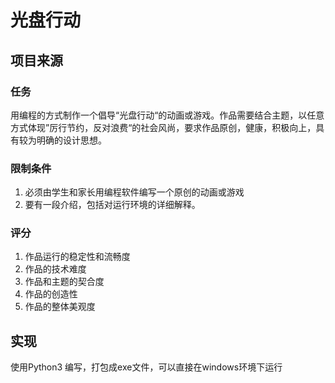 # 光盘行动
## 项目来源
### 任务
用编程的方式制作一个倡导“光盘行动“的动画或游戏。作品需要结合主题，以任意方式体现”厉行节约，反对浪费“的社会风尚，要求作品原创，健康，积极向上，具有较为明确的设计思想。
### 限制条件
1. 必须由学生和家长用编程软件编写一个原创的动画或游戏
2. 要有一段介绍，包括对运行环境的详细解释。
### 评分
1. 作品运行的稳定性和流畅度
2. 作品的技术难度
3. 作品和主题的契合度
4. 作品的创造性
5. 作品的整体美观度
## 实现
使用Python3 编写，打包成exe文件，可以直接在windows环境下运行